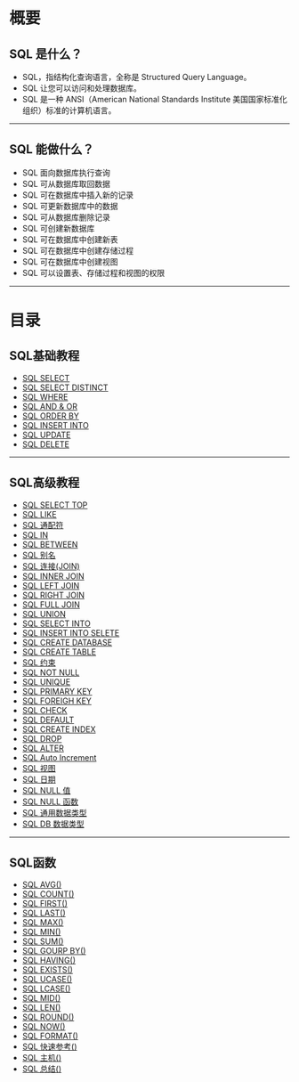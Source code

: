 # 概要
   ## SQL 是什么？
+ SQL，指结构化查询语言，全称是 Structured Query Language。
+ SQL 让您可以访问和处理数据库。
+ SQL 是一种 ANSI（American National Standards Institute 美国国家标准化组织）标准的计算机语言。
---
   ##  SQL 能做什么？
+ SQL 面向数据库执行查询
+ SQL 可从数据库取回数据
+ SQL 可在数据库中插入新的记录
+ SQL 可更新数据库中的数据
+ SQL 可从数据库删除记录
+ SQL 可创建新数据库
+ SQL 可在数据库中创建新表
+ SQL 可在数据库中创建存储过程
+ SQL 可在数据库中创建视图
+ SQL 可以设置表、存储过程和视图的权限
---
# 目录
## SQL基础教程
* [SQL SELECT](数据库/SQL基础教程/chapter1.md)
* [SQL SELECT DISTINCT](数据库/SQL基础教程/chapter2.md)
* [SQL WHERE](数据库/SQL基础教程/chapter3.md)
* [SQL AND & OR](数据库/SQL基础教程/chapter4.md)
* [SQL ORDER BY](数据库/SQL基础教程/chapter5.md)
* [SQL INSERT INTO](数据库/SQL基础教程/chapter6.md)
* [SQL UPDATE](数据库/SQL基础教程/chapter7.md)
* [SQL DELETE](数据库/SQL基础教程/chapter8.md)
---
## SQL高级教程
* [SQL SELECT TOP](数据库/SQL高级教程/chapter1.md)
* [SQL LIKE](数据库/SQL高级教程/chapter2.md)
* [SQL 通配符](数据库/SQL高级教程/chapter3.md)
* [SQL IN](数据库/SQL高级教程/chapter4.md)
* [SQL BETWEEN](数据库/SQL高级教程/chapter5.md)
* [SQL 别名](数据库/SQL高级教程/chapter6.md)
* [SQL 连接(JOIN)](数据库/SQL高级教程/chapter7.md)
* [SQL INNER JOIN](数据库/SQL高级教程/chapter8.md)
* [SQL LEFT JOIN](数据库/SQL高级教程/chapter9.md)
* [SQL RIGHT JOIN](数据库/SQL高级教程/chapter10.md)
* [SQL FULL JOIN](数据库/SQL高级教程/chapter11.md)
* [SQL UNION](数据库/SQL高级教程/chapter12.md)
* [SQL SELECT INTO](数据库/SQL高级教程/chapter13.md)
* [SQL INSERT INTO SELETE](数据库/SQL高级教程/chapter14.md)
* [SQL CREATE DATABASE](数据库/SQL高级教程/chapter15.md)
* [SQL CREATE TABLE](数据库/SQL高级教程/chapter16.md)
* [SQL 约束](数据库/SQL高级教程/chapter17.md)
* [SQL NOT NULL](数据库/SQL高级教程/chapter18.md)
* [SQL UNIQUE](数据库/SQL高级教程/chapter19.md)
* [SQL PRIMARY KEY](数据库/SQL高级教程/chapter20.md)
* [SQL FOREIGH KEY](数据库/SQL高级教程/chapter21.md)
* [SQL CHECK](数据库/SQL高级教程/chapter22.md)
* [SQL DEFAULT](数据库/SQL高级教程/chapter23.md)
* [SQL CREATE INDEX](数据库/SQL高级教程/chapter24.md)
* [SQL DROP](数据库/SQL高级教程/chapter25.md)
* [SQL ALTER](数据库/SQL高级教程/chapter26.md)
* [SQL Auto Increment](数据库/SQL高级教程/chapter27.md)
* [SQL 视图](数据库/SQL高级教程/chapter28.md)
* [SQL 日期](数据库/SQL高级教程/chapter29.md)
* [SQL NULL 值](数据库/SQL高级教程/chapter30.md)
* [SQL NULL 函数](数据库/SQL高级教程/chapter31.md)
* [SQL 通用数据类型](数据库/SQL高级教程/chapter32.md)
* [SQL DB 数据类型](数据库/SQL高级教程/chapter33.md)
---
## SQL函数
* [SQL AVG()](数据库/SQL函数/chapter1.md)
* [SQL COUNT()](数据库/数据库/SQL函数/chapter2.md)
* [SQL FIRST()](数据库/SQL函数/chapter3.md)
* [SQL LAST()](数据库/SQL函数/chapter4.md)
* [SQL MAX()](数据库/SQL函数/chapter5.md)
* [SQL MIN()](数据库/SQL函数/chapter6.md)
* [SQL SUM()](数据库/SQL函数/chapter7.md)
* [SQL GOURP BY()](数据库/SQL函数/chapter8.md)
* [SQL HAVING()](数据库/SQL函数/chapter9.md)
* [SQL EXISTS()](数据库/SQL函数/chapter10.md)
* [SQL UCASE()](数据库/SQL函数/chapter11.md)
* [SQL LCASE()](数据库/SQL函数/chapter12.md)
* [SQL MID()](数据库/SQL函数/chapter13.md)
* [SQL LEN()](数据库/SQL函数/chapter14.md)
* [SQL ROUND()](数据库/SQL函数/chapter15.md)
* [SQL NOW()](数据库/SQL函数/chapter16.md)
* [SQL FORMAT()](数据库/SQL函数/chapter17.md)
* [SQL 快速参考()](数据库/SQL函数/chapter18.md)
* [SQL 主机()](数据库/SQL函数/chapter19.md)
* [SQL 总结()](数据库/SQL函数/chapter20.md)